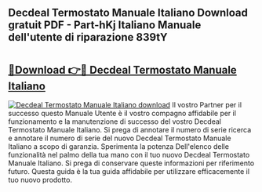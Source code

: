## Decdeal Termostato Manuale Italiano Download gratuit PDF - Part-hKj Italiano Manuale dell'utente di riparazione 839tY

# <h2><a href="http://dfeuuy0.blite.top/?on=Decdeal+Termostato+Manuale+Italiano">🔗Download 👉🔴 Decdeal Termostato Manuale Italiano</a></h2>

[![Decdeal Termostato Manuale Italiano download](https://i.imgur.com/lujVjoI.png)](http://dfeuuy0.blite.top/?on=Decdeal+Termostato+Manuale+Italiano)
Il vostro Partner per il successo questo Manuale Utente è il vostro compagno affidabile per il funzionamento e la manutenzione di successo del vostro Decdeal Termostato Manuale Italiano. Si prega di annotare il numero di serie ricerca e annotare il numero di serie del nuovo Decdeal Termostato Manuale Italiano a scopo di garanzia. Sperimenta la potenza Dell'elenco delle funzionalità nel palmo della tua mano con il tuo nuovo Decdeal Termostato Manuale Italiano. Si prega di conservare queste informazioni per riferimento futuro. Questa guida è la tua guida affidabile per utilizzare efficacemente il tuo nuovo prodotto.
